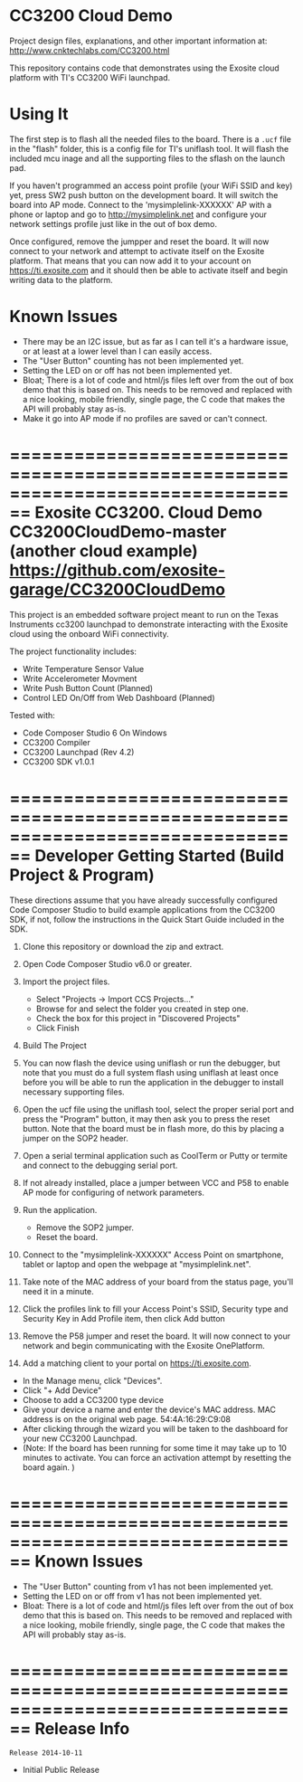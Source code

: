 # CC3200 Cloud Demo

Project design files, explanations, and other important information at: http://www.cnktechlabs.com/CC3200.html 


This repository contains code that demonstrates using the Exosite cloud platform
with TI's CC3200 WiFi launchpad.

# Using It

The first step is to flash all the needed files to the board. There is a `.ucf`
file in the "flash" folder, this is a config file for TI's uniflash tool. It
will flash the included mcu inage and all the supporting files to the sflash
on the launch pad.

If you haven't programmed an access point profile (your WiFi SSID and key) yet,
press SW2 push button on the development board. It will switch the board into AP mode. Connect to the
'mysimplelink-XXXXXX' AP with a phone or laptop and go to
http://mysimplelink.net and configure your network settings profile just like
in the out of box demo.

Once configured, remove the jumpper and reset the board. It will now connect to
your network and attempt to activate itself on the Exosite platform. That means
that you can now add it to your account on https://ti.exosite.com and it should
then be able to activate itself and begin writing data to the platform.

# Known Issues

* There may be an I2C issue, but as far as I can tell it's a hardware issue, or
  at least at a lower level than I can easily access.
* The "User Button" counting has not been implemented yet.
* Setting the LED on or off has not been implemented yet.
* Bloat; There is a lot of code and html/js files left over from the out of box
  demo that this is based on. This needs to be removed and replaced with a nice
  looking, mobile friendly, single page, the C code that makes the API will
  probably stay as-is.
* Make it go into AP mode if no profiles are saved or can't connect.



================================================================================
Exosite CC3200. Cloud Demo CC3200CloudDemo-master (another cloud example) https://github.com/exosite-garage/CC3200CloudDemo
================================================================================

This project is an embedded software project meant to run on the Texas
Instruments cc3200 launchpad to demonstrate interacting with the Exosite cloud
using the onboard WiFi connectivity.

The project functionality includes:

  * Write Temperature Sensor Value
  * Write Accelerometer Movment
  * Write Push Button Count (Planned)
  * Control LED On/Off from Web Dashboard (Planned)

Tested with:
  * Code Composer Studio 6 On Windows
  * CC3200 Compiler
  * CC3200 Launchpad (Rev 4.2)
  * CC3200 SDK v1.0.1

================================================================================
Developer Getting Started (Build Project & Program)
================================================================================
These directions assume that you have already successfully configured Code
Composer Studio to build example applications from the CC3200 SDK, if not,
follow the instructions in the Quick Start Guide included in the SDK.

1) Clone this repository or download the zip and extract.

2) Open Code Composer Studio v6.0 or greater.

3) Import the project files.
   * Select "Projects -> Import CCS Projects..."
   * Browse for and select the folder you created in step one.
   * Check the box for this project in "Discovered Projects"
   * Click Finish

4) Build The Project

5) You can now flash the device using uniflash or run the debugger, but note
   that you must do a full system flash using uniflash at least once before you
   will be able to run the application in the debugger to install necessary
   supporting files.

6) Open the ucf file using the uniflash tool, select the proper serial port and
   press the "Program" button, it may then ask you to press the reset button.
   Note that the board must be in flash more, do this by placing a jumper on
   the SOP2 header.

7) Open a serial terminal application such as CoolTerm or Putty or termite and connect to
   the debugging serial port.

8) If not already installed, place a jumper between VCC and P58 to enable AP
   mode for configuring of network parameters.

9) Run the application.
   * Remove the SOP2 jumper.
   * Reset the board.

10) Connect to the "mysimplelink-XXXXXX" Access Point on smartphone, tablet or
    laptop and open the webpage at "mysimplelink.net".

11) Take note of the MAC address of your board from the status page, you'll need
    it in a minute.

12) Click the profiles link to fill your Access Point's SSID, Security type
    and Security Key in Add Profile item, then click Add button

13) Remove the P58 jumper and reset the board. It will now connect to your
    network and begin communicating with the Exosite OnePlatform.

14) Add a matching client to your portal on https://ti.exosite.com.
   * In the Manage menu, click "Devices".
   * Click "+ Add Device"
   * Choose to add a CC3200 type device
   * Give your device a name and enter the device's MAC address. MAC address is on the original web page. 54:4A:16:29:C9:08
   * After clicking through the wizard you will be taken to the dashboard for
     your new CC3200 Launchpad.
   * (Note: If the board has been running for some time it may take up to 10
      minutes to activate. You can force an activation attempt by resetting the
      board again. )

================================================================================
Known Issues
================================================================================

* The "User Button" counting from v1 has not been implemented yet.
* Setting the LED on or off from v1 has not been implemented yet.
* Bloat: There is a lot of code and html/js files left over from the out of box
  demo that this is based on. This needs to be removed and replaced with a nice
  looking, mobile friendly, single page, the C code that makes the API will
  probably stay as-is.

================================================================================
Release Info
================================================================================
~~~~~~~~~~~~~~~~~~~~~~~~~~~~~~~~~~~~~~~~~~~~~~~~~~~~~~~~~~~~~~~~~~~~~~~~~~~~~~~~
Release 2014-10-11
~~~~~~~~~~~~~~~~~~~~~~~~~~~~~~~~~~~~~~~~~~~~~~~~~~~~~~~~~~~~~~~~~~~~~~~~~~~~~~~~

* Initial Public Release

